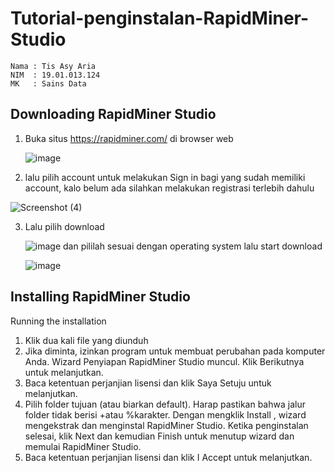 # Tutorial-penginstalan-RapidMiner-Studio
```
Nama : Tis Asy Aria
NIM  : 19.01.013.124
MK   : Sains Data
```


## Downloading RapidMiner Studio
1. Buka situs https://rapidminer.com/ di browser web

   ![image](https://user-images.githubusercontent.com/80516363/194689775-4728650e-df62-4d72-95d1-02d57c29b481.png)
2. lalu pilih account untuk melakukan Sign in bagi yang sudah memiliki account, kalo belum ada silahkan melakukan registrasi terlebih dahulu

![Screenshot (4)](https://user-images.githubusercontent.com/105357243/194704984-059c99ae-e52a-4697-9884-6a590d7a21e8.png)

  
3. Lalu pilih download 

   ![image](https://user-images.githubusercontent.com/80516363/194690026-a516bbb5-21fa-4825-b447-86f2cc8d54c6.png)
   dan pililah sesuai dengan operating system lalu start download
   
   ![image](https://user-images.githubusercontent.com/80516363/194690105-c5da238e-2aa4-46a8-9166-5633a6b39552.png)

## Installing RapidMiner Studio
Running the installation
1. Klik dua kali file yang diunduh
2. Jika diminta, izinkan program untuk membuat perubahan pada komputer Anda. Wizard Penyiapan RapidMiner Studio muncul. Klik Berikutnya untuk melanjutkan.
3. Baca ketentuan perjanjian lisensi dan klik Saya Setuju untuk melanjutkan.
4. Pilih folder tujuan (atau biarkan default). Harap pastikan bahwa jalur folder tidak berisi +atau %karakter. Dengan mengklik Install , wizard mengekstrak dan menginstal RapidMiner Studio. Ketika penginstalan selesai, klik Next dan kemudian Finish untuk menutup wizard dan memulai RapidMiner Studio.
5. Baca ketentuan perjanjian lisensi dan klik I Accept untuk melanjutkan.
